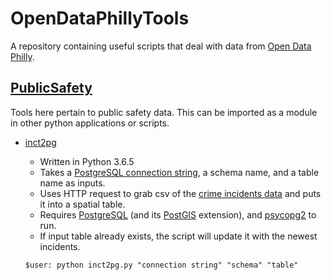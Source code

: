 # OpenDataPhillyTools
A repository containing useful scripts that deal with data from [Open Data Philly](https://www.opendataphilly.org/).

## [PublicSafety](https://github.com/cfh294/OpenDataPhillyTools/tree/master/PublicSafety)
Tools here pertain to public safety data. This can be imported as a module in other python applications or scripts.

* [inct2pg](https://github.com/cfh294/OpenDataPhillyTools/blob/master/PublicSafety/inct2pg.py)
    - Written in Python 3.6.5
    - Takes a [PostgreSQL connection string](https://wiki.postgresql.org/wiki/Using_psycopg2_with_PostgreSQL#Connect_to_Postgres), a schema name, and a table name as inputs.
    - Uses HTTP request to grab csv of the [crime incidents data](https://www.opendataphilly.org/dataset/crime-incidents) and puts it into a spatial table.
    - Requires [PostgreSQL](https://www.postgresql.org/) (and its [PostGIS](http://www.postgis.net/) extension), and [psycopg2](http://initd.org/psycopg/) to run.
    - If input table already exists, the script will update it with the newest incidents.

    ```shell
    $user: python inct2pg.py "connection string" "schema" "table"
    ```

